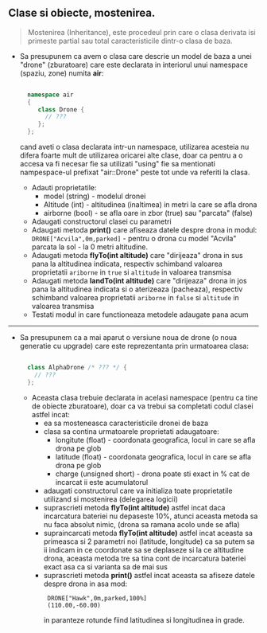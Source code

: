## Clase si obiecte, mostenirea.

> Mostenirea (Inheritance), este procedeul prin care o clasa derivata isi primeste partial sau total caracteristicile dintr-o clasa de baza.

* Sa presupunem ca avem o clasa care descrie un model de baza a unei "drone" (zburatoare) care este declarata in interiorul unui namespace (spaziu, zone) numita **air**:
  ```c++

    namespace air
    {
       class Drone {
         // ???
       };
    };

  ``` 
  cand aveti o clasa declarata intr-un namespace, utilizarea acesteia nu difera foarte mult de utilizarea oricarei alte clase, doar ca pentru a o accesa va fi necesar fie sa utilizati "using" fie sa mentionati nampespace-ul prefixat "air::Drone" peste tot unde va referiti la clasa.

  * Adauti proprietatile:
    * model (string) - modelul dronei
    * Altitude (int) - altitudinea (inaltimea) in metri la care se afla drona
    * airborne (bool) - se afla oare in zbor (true) sau "parcata" (false)
  * Adaugati constructorul clasei cu parametri 
  * Adaugati metoda **print()** care afiseaza datele despre drona in modul:
    ```DRONE["Acvila",0m,parked]``` - pentru o drona cu model "Acvila" parcata la sol - la 0 metri altitudine.
  * Adaugati metoda **flyTo(int altitude)** care "dirijeaza" drona in sus pana la altitudinea indicata, respectiv schimband valoarea proprietatii ```ariborne``` in ```true``` si ```altitude``` in valoarea transmisa      
  * Adaugati metoda **landTo(int altitude)** care "dirijeaza" drona in jos pana la altitudinea indicata si o aterizeaza (pacheaza), respectiv schimband valoarea proprietatii ```ariborne``` in ```false``` si ```altitude``` in valoarea transmisa      
  * Testati modul in care functioneaza metodele adaugate pana acum

---
 
* Sa presupunem ca a mai aparut o versiune noua de drone (o noua generatie cu upgrade) care este reprezentanta prin urmatoarea clasa:
  ```c++

    class AlphaDrone /* ??? */ {
      // ???
    };

  ``` 
  * Aceasta clasa trebuie declarata in acelasi namespace (pentru ca tine de obiecte zburatoare), doar ca va trebui sa completati codul clasei astfel incat:
    * ea sa mosteneasca caracteristicile dronei de baza
    * clasa sa contina urmatoarele proprietati adaugatoare:
      * longitute (float) - coordonata geografica, locul in care se afla drona pe glob
      * latitude (float) - coordonata geografica, locul in care se afla drona pe glob
      * charge   (unsigned short) - drona poate sti exact in % cat de incarcat ii este acumulatorul
    * adaugati constructorul care va initializa toate proprietatile utilizand si mostenirea (delegarea logicii)   
    * suprascrieti metoda **flyTo(int altitude)** astfel incat daca incarcatura bateriei nu depaseste 10%, atunci aceasta metoda sa nu faca absolut nimic, (drona sa ramana acolo unde se afla)
    * supraincarcati metoda **flyTo(int altitude)** astfel incat aceasta sa primeasca si 2 parametri noi (latitude, longitude) ca sa putem sa ii indicam in ce coordonate sa se deplaseze si la ce altitudine drona, aceasta metoda tre sa tina cont de incarcatura bateriei exact asa ca si varianta sa de mai sus
    * suprascrieti metoda **print()** astfel incat aceasta sa afiseze datele despre drona in asa mod:
      ```
       DRONE["Hawk",0m,parked,100%]
       (110.00,-60.00)

      ``` 
        in paranteze rotunde fiind latitudinea si longitudinea in grade.

